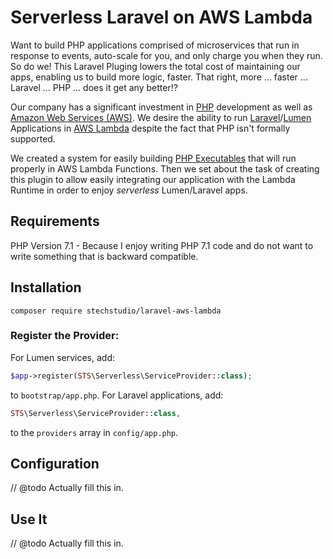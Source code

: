 # Serverless Laravel on AWS Lambda
Want to build PHP applications comprised of microservices that run in response to events, auto-scale for you, and only 
charge you when they run. So do we! This Laravel Pluging lowers the total cost of maintaining our apps, enabling us to 
build more logic, faster. That right, more ... faster ... Laravel ... PHP ... does it get any better!?

Our company has a significant investment in [PHP](https://secure.php.net/) development as well as 
[Amazon Web Services (AWS)](https://aws.amazon.com/). We desire the ability to run 
[Laravel](https://laravel.com/)/[Lumen](https://lumen.laravel.com/) Applications in 
[AWS Lambda](https://aws.amazon.com/lambda/) despite the fact that PHP isn't formally supported. 

We created a system for easily building [PHP Executables](https://github.com/stechstudio/php-lambda) that will run 
properly in AWS Lambda Functions. Then we set about the task of creating this plugin to allow easily integrating our
application with the Lambda Runtime in order to enjoy _serverless_ Lumen/Laravel apps.

## Requirements
PHP Version 7.1 - Because I enjoy writing PHP 7.1 code and do not want to write something that is backward compatible.

## Installation

```
composer require stechstudio/laravel-aws-lambda
```

### Register the Provider:

For Lumen services, add:

```php
$app->register(STS\Serverless\ServiceProvider::class);
```
to `bootstrap/app.php`. For Laravel applications, add:

```php
STS\Serverless\ServiceProvider::class,
```

to the `providers` array in `config/app.php`.

## Configuration
// @todo Actually fill this in.

## Use It
// @todo Actually fill this in.